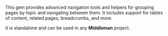 This gem provides advanced navigation tools and helpers for grouping pages
by topic and navigating between them. It includes support for tables of
content, related pages, breadcrumbs, and more.

It is standalone and can be used in any **Middleman** project.
